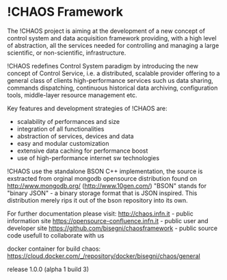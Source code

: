 !CHAOS Framework
=================================================

The !CHAOS project is aiming at the development of a new concept of control system and data acquisition framework
providing, with a high level of abstraction, all the services needed for controlling and managing a large scientific,
or non-scientific, infrastructure.  

!CHAOS redefines Control System paradigm by introducing the new concept of Control Service, i.e. a distributed,
scalable provider offering to a general class of clients high-performance services such us data sharing, commands
dispatching, continuous historical data archiving, configuration tools, middle-layer resource management etc.  


Key features and development strategies of !CHAOS are:  

- scalability of performances and size
- integration of all functionalities
- abstraction of services,  devices and data
- easy and modular customization
- extensive data caching for performance boost
- use of high-performance internet sw technologies

!CHAOS use the standalone BSON C++ implementation, the source is exstracted from orginal mongodb opensource distribution found on http://www.mongodb.org/ (http://www.10gen.com/)
"BSON" stands for "binary JSON" - a binary storage format that is JSON inspired.
This distribution merely rips it out of the bson repository into its own.


For further documentation please visit:
http://chaos.infn.it                        - public information site
https://opensource-confluence.infn.it       - public user and developer site
https://github.com/bisegni/chaosframework   - public source code usefull to collaborate with us

docker container for build chaos: https://cloud.docker.com/_/repository/docker/bisegni/chaos/general

release 1.0.0 (alpha 1 build 3)
